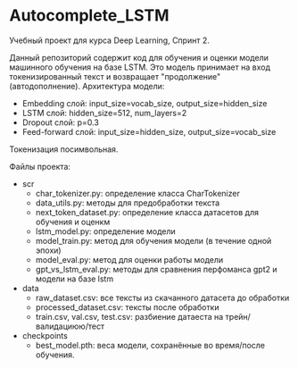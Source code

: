 # Autocomplete_LSTM
Учебный проект для курса Deep Learning, Спринт 2.

Данный репозиторий содержит код для обучения и оценки модели машинного обучения на базе LSTM. 
Это модель принимает на вход токенизированный текст и возвращает "продолжение" (автодополнение).
Архитектура модели:
* Embedding слой: input_size=vocab_size, output_size=hidden_size
* LSTM слой: hidden_size=512, num_layers=2
* Dropout слой: p=0.3
* Feed-forward слой: input_size=hidden_size, output_size=vocab_size

Токенизация посимвольная.

Файлы проекта:
* scr
  * char_tokenizer.py: определение класса CharTokenizer
  * data_utils.py: методы для предобработки текста
  * next_token_dataset.py: определение класса датасетов для обучения и оценкм
  * lstm_model.py: определение модели
  * model_train.py: метод для обучения модели (в течение одной эпохи)
  * model_eval.py: метод для оценки работы модели
  * gpt_vs_lstm_eval.py: методы для сравнения перфоманса gpt2 и модели на базе lstm
* data
  * raw_dataset.csv: все тексты из скачанного датасета до обработки
  * processed_dataset.csv: тексты после обработки
  * train.csv, val.csv, test.csv: разбиение датаеста на трейн/валидациюю/тест 
* checkpoints
  * best_model.pth: веса модели, сохранённые во время/после обучения.   
